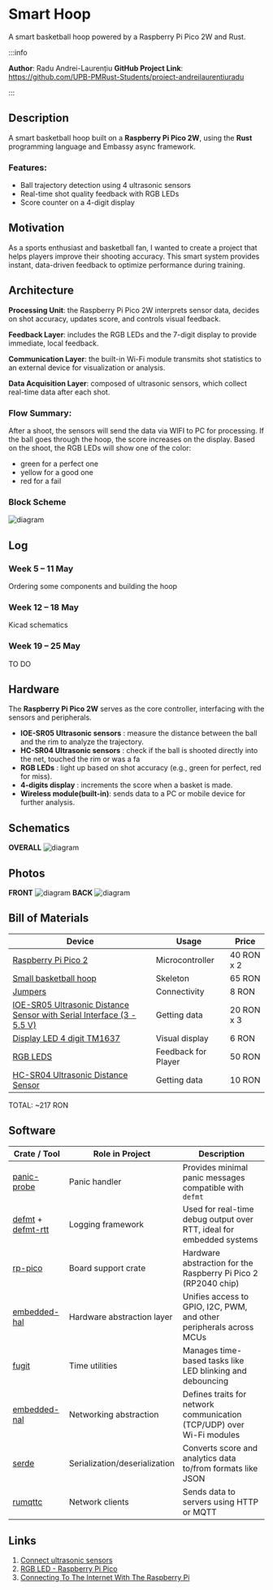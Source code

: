 # Smart Hoop
A smart basketball hoop powered by a Raspberry Pi Pico 2W and Rust.

:::info

**Author**: Radu Andrei-Laurențiu
**GitHub Project Link**: https://github.com/UPB-PMRust-Students/proiect-andreilaurentiuradu

:::

## Description
A smart basketball hoop built on a **Raspberry Pi Pico 2W**, using the **Rust** programming language and Embassy async framework.

### Features:
+ Ball trajectory detection using 4 ultrasonic sensors
+ Real-time shot quality feedback with RGB LEDs
+ Score counter on a 4-digit display

## Motivation
As a sports enthusiast and basketball fan, I wanted to create a project that helps players improve their shooting accuracy. This smart system provides instant, data-driven feedback to optimize performance during training.

## Architecture
**Processing Unit**: the Raspberry Pi Pico 2W interprets sensor data, decides on shot accuracy, updates score, and controls visual feedback.

**Feedback Layer**: includes the RGB LEDs and the 7-digit display to provide immediate, local feedback.

**Communication Layer**: the built-in Wi-Fi module transmits shot statistics to an external device for visualization or analysis.

**Data Acquisition Layer**: composed of ultrasonic sensors, which collect real-time data after each shot.



### Flow Summary:
After a shoot, the sensors will send the data via WIFI to PC for processing.
If the ball goes through the hoop, the score increases on the display.
Based on the shoot, the RGB LEDs will show one of the color:
- green for a perfect one
- yellow for a good one
- red for a fail


### Block Scheme
![diagram](block-diagram.webp)

## Log

### Week 5 – 11 May
Ordering some components and building the hoop

### Week 12 – 18 May
Kicad schematics

### Week 19 – 25 May
TO DO

## Hardware

The **Raspberry Pi Pico 2W** serves as the core controller, interfacing with the sensors and peripherals.

- **IOE-SR05 Ultrasonic sensors** : measure the distance between the ball and the rim to analyze the trajectory.
- **HC-SR04 Ultrasonic sensors** : check if the ball is shooted directly into the net, touched the rim or was a fa
- **RGB LEDs** : light up based on shot accuracy (e.g., green for perfect, red for miss).
- **4-digits display** : increments the score when a basket is made.
- **Wireless module(built-in)**: sends data to a PC or mobile device for further analysis.

## Schematics
**OVERALL**
![diagram](smart_hoop.svg)

## Photos
**FRONT**
![diagram](front.webp)
**BACK**
![diagram](back.webp)


## Bill of Materials

| Device | Usage | Price |
|--------|--------|-------|
| [Raspberry Pi Pico 2](https://www.optimusdigital.ro/en/raspberry-pi-boards/13327-raspberry-pi-pico-2-w.html?search_query=raspberry+pi+pico+2&results=36) | Microcontroller | 40 RON x 2 |
| [Small basketball hoop](https://www.decathlon.ro/p/mini-cos-de-baschet-sk100-negru-auriu/_/R-p-346317?mc=8901657) | Skeleton | 65 RON
| [Jumpers](https://www.bitmi.ro/componente-electronice/40-fire-dupont-tata-mama-30cm-10504.html) | Connectivity | 8 RON |
| [IOE-SR05 Ultrasonic Distance Sensor with Serial Interface (3 - 5.5 V)](https://www.optimusdigital.ro/ro/senzori-senzori-de-distanta/8152-senzor-de-distana-ultrasonic-ioe-sr05-cu-interfaa-seriala-3-55-v.html?search_query=ultrasonic&results=47) | Getting data | 20 RON x 3
| [Display LED 4 digit TM1637](https://www.bitmi.ro/modul-display-led-4-biti-tm1637-0-36-anod-comun-10673.html?gad_source=1&gad_campaignid=22005142538&gbraid=0AAAAADLag-lb0hv37FVqo9ngxLMEQloLJ&gclid=Cj0KCQjw0LDBBhCnARIsAMpYlAryXOHGNFbXlJQ9n_QizxTG0eCuTQ0Ioq2tGBjabu4RY6cxirZU8-QaAr8UEALw_wcB) | Visual display | 6 RON |
| [RGB LEDS](https://www.optimusdigital.ro/en/leds/5618-144-pcs-rgb-led-neopixels-ws2812b.html?gad_source=1&gad_campaignid=21360696715&gbraid=0AAAAADv-p3B2c0vBEDSIvQOgdRjvNBiy7&gclid=Cj0KCQjwoNzABhDbARIsALfY8VPsUSj4vp2kUib3_-QPmvutuwetDTkopSimuhPmvOD4ns7v9FyjVNIaAqXsEALw_wcB ) | Feedback for Player | 50 RON |
| [HC-SR04 Ultrasonic Distance Sensor](https://ardushop.ro/ro/electronica/2289-modul-senzor-ultrasonic-detector-distanta-hc-sr04-6427854030726.html?gad_source=1&gad_campaignid=22058879462&gbraid=0AAAAADlKU-6Mwhj2CaAa-5jV0Ic3VkQvP&gclid=Cj0KCQjwiqbBBhCAARIsAJSfZkYevXzdwh0-sLh_WThlxYnUHZ5OZbnyspcSWvaxLTNA0JLXkTwlSVMaAsS2EALw_wcB) | Getting data | 10 RON

TOTAL: ~217 RON

## Software

| Crate / Tool | Role in Project | Description |
|--------------|------------------|-------------|
| [panic-probe](https://github.com/knurling-rs/panic-probe) | Panic handler | Provides minimal panic messages compatible with `defmt` |
| [defmt](https://github.com/knurling-rs/defmt) + [defmt-rtt](https://github.com/knurling-rs/defmt) | Logging framework | Used for real-time debug output over RTT, ideal for embedded systems |
| [rp-pico](https://github.com/rp-rs/rp-hal) | Board support crate | Hardware abstraction for the Raspberry Pi Pico 2 (RP2040 chip) |
| [embedded-hal](https://github.com/rust-embedded/embedded-hal) | Hardware abstraction layer | Unifies access to GPIO, I2C, PWM, and other peripherals across MCUs |
| [fugit](https://github.com/knurling-rs/fugit) | Time utilities | Manages time-based tasks like LED blinking and debouncing |
| [embedded-nal](https://github.com/rust-embedded-community/embedded-nal) | Networking abstraction | Defines traits for network communication (TCP/UDP) over Wi-Fi modules |
| [serde](https://github.com/serde-rs/serde) | Serialization/deserialization | Converts score and analytics data to/from formats like JSON |
| [rumqttc](https://github.com/bytebeamio/rumqtt) | Network clients | Sends data to servers using HTTP or MQTT |



## Links
1. [Connect ultrasonic sensors](https://www.youtube.com/watch?v=Xn_oAiH0ZsM)
2. [RGB LED - Raspberry Pi Pico](https://www.youtube.com/watch?v=uUcs37StEoY)
3. [Connecting To The Internet With The Raspberry Pi](https://www.youtube.com/watch?v=GiT3MzRzG48)
